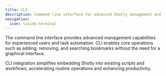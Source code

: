 ```yaml
---
title: CLI
description: Command line interface for advanced Shotly management and automation.
navigation:
  icon: lucide:terminal
---
```


The command line interface provides advanced management capabilities for experienced users and task automation. CLI enables core operations such as adding, removing, and searching bookmarks without the need for a graphical interface.

CLI integration simplifies embedding Shotly into existing scripts and workflows, accelerating routine operations and enhancing productivity.
